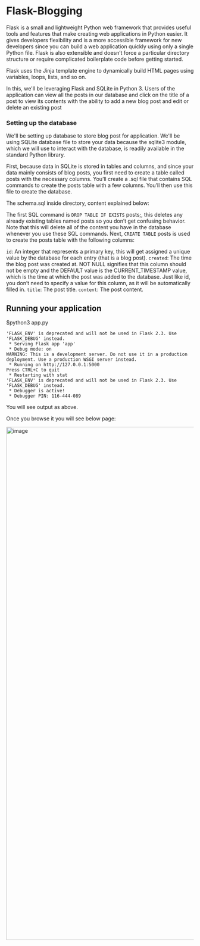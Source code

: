 # Flask-Blogging

Flask is a small and lightweight Python web framework that provides useful tools and features that make creating web applications in Python easier. It gives developers flexibility and is a more accessible framework for new developers since you can build a web application quickly using only a single Python file. Flask is also extensible and doesn’t force a particular directory structure or require complicated boilerplate code before getting started.

Flask uses the Jinja template engine to dynamically build HTML pages using variables, loops, lists, and so on. 

In this, we'll be leveraging Flask and SQLite in Python 3. Users of the application can view all the posts in our database and click on the title of a post to view its contents with the ability to add a new blog post and edit or delete an existing post

### Setting up the database

We'll be setting up database to store blog post for application. We'll be using SQLite database file to store your data because the sqlite3 module, which we will use to interact with the database, is readily available in the standard Python library.

First, because data in SQLite is stored in tables and columns, and since your data mainly consists of blog posts, you first need to create a table called posts with the necessary columns. You’ll create a .sql file that contains SQL commands to create the posts table with a few columns. You’ll then use this file to create the database.

The schema.sql inside directory, content explained below:

The first SQL command is `DROP TABLE IF EXISTS` posts;, this deletes any already existing tables named posts so you don’t get confusing behavior. Note that this will delete all of the content you have in the database whenever you use these SQL commands. Next, `CREATE TABLE` posts is used to create the posts table with the following columns:

`id`: An integer that represents a primary key, this will get assigned a unique value by the database for each entry (that is a blog post).
`created`: The time the blog post was created at. NOT NULL signifies that this column should not be empty and the DEFAULT value is the CURRENT_TIMESTAMP value, which is the time at which the post was added to the database. Just like id, you don’t need to specify a value for this column, as it will be automatically filled in.
`title`: The post title.
`content`: The post content.

## Running your application 

$python3 app.py

```
'FLASK_ENV' is deprecated and will not be used in Flask 2.3. Use 'FLASK_DEBUG' instead.
 * Serving Flask app 'app'
 * Debug mode: on
WARNING: This is a development server. Do not use it in a production deployment. Use a production WSGI server instead.
 * Running on http://127.0.0.1:5000
Press CTRL+C to quit
 * Restarting with stat
'FLASK_ENV' is deprecated and will not be used in Flask 2.3. Use 'FLASK_DEBUG' instead.
 * Debugger is active!
 * Debugger PIN: 116-444-089
 ```

You will see output as above. 

Once you browse it you will see below page: 

<img width="1379" alt="image" src="https://user-images.githubusercontent.com/25319514/191034084-4daab4ed-b602-4545-b29a-1a3ce7a615ba.png">
